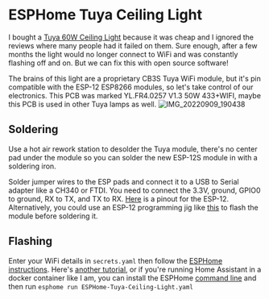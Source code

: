 # ESPHome Tuya Ceiling Light
I bought a [Tuya 60W Ceiling Light](https://www.amazon.com/gp/product/B09HZG1Q9Y) because it was cheap and I ignored the reviews where many people had it failed on them. Sure enough, after a few months the light would no longer connect to WiFi and was constantly flashing off and on. But we can fix this with open source software!

The brains of this light are a proprietary CB3S Tuya WiFi module, but it's pin compatible with the ESP-12 ESP8266 modules, so let's take control of our electronics. This PCB was marked YL.FR4.0257 V1.3 50W 433+WIFI, maybe this PCB is used in other Tuya lamps as well.
![IMG_20220909_190438](https://user-images.githubusercontent.com/7078138/189464848-77b0227e-ec99-4fa1-883b-bcd65986835d.jpg)

## Soldering
Use a hot air rework station to desolder the Tuya module, there's no center pad under the module so you can solder the new ESP-12S module in with a soldering iron.

Solder jumper wires to the ESP pads and connect it to a USB to Serial adapter like a CH340 or FTDI. You need to connect the 3.3V, ground, GPIO0 to ground, RX to TX, and TX to RX. [Here](https://i0.wp.com/randomnerdtutorials.com/wp-content/uploads/2019/05/ESP8266-ESP-12E-chip-pinout-gpio-pin.png) is a pinout for the ESP-12. Alternatively, you could use an ESP-12 programming jig like [this](https://www.amazon.com/Adapter-Support-ESP8266-Compatible-Development/dp/B08GBFV35G) to flash the module before soldering it.

## Flashing

Enter your WiFi details in `secrets.yaml` then follow the [ESPHome instructions](https://esphome.io/guides/getting_started_hassio.html). Here's [another tutorial](https://www.pieterbrinkman.com/2020/12/14/flash-esp-chip-with-esphome-node-firmware/), or if you're running Home Assistant in a docker container like I am, you can install the ESPHome [command line](https://esphome.io/guides/installing_esphome.html) and then run `esphome run ESPHome-Tuya-Ceiling-Light.yaml`

